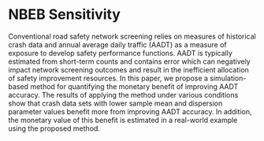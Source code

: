 # NBEB Sensitivity

Conventional road safety network screening relies on measures of historical crash data and annual average daily traffic (AADT) as a measure of exposure to develop safety performance functions.  AADT is typically estimated from short-term counts and contains error which can negatively impact network screening outcomes and result in the inefficient allocation of safety improvement resources. In this paper, we propose a simulation-based method for quantifying the monetary benefit of improving AADT accuracy. The results of applying the method under various conditions show that crash data sets with lower sample mean and dispersion parameter values benefit more from improving AADT accuracy. In addition, the monetary value of this benefit is estimated in a real-world example using the proposed method.
